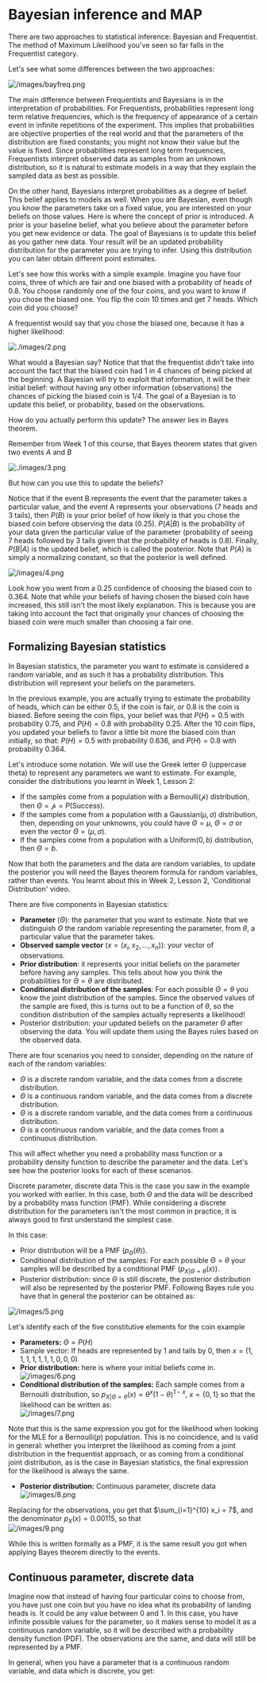 # Bayesian inference and MAP  

There are two approaches to statistical inference: Bayesian and Frequentist. The method of Maximum Likelihood you've seen so far falls in the Frequentist category. 

Let's see what some differences between the two approaches:  

![/images/bayfreq.png](./images/1.png)  

The main difference between Frequentists and Bayesians is in the interpretation of probabilities. For Frequentists, probabilities represent long term relative frequencies, which is the  frequency of appearance of a certain event in infinite repetitions of the experiment. This implies that probabilities are objective properties of the real world and that the parameters of the distribution are fixed constants; you might not know their value but the value is fixed. Since probabilities represent long term frequencies, Frequentists interpret observed data as samples from an unknown distribution, so it is natural to estimate models in a way that they explain the sampled data as best as possible.

On the other hand, Bayesians interpret probabilities as a degree of belief. This belief applies to models as well. When you are Bayesian, even though you know the parameters take on a fixed value, you are interested on your beliefs on those values. Here is where the concept of prior is introduced. A prior is your baseline belief, what you believe about the parameter before you get new evidence or data. The goal of Bayesians is to update this belief as you gather new data. Your result will be an updated probability distribution for the parameter you are trying to infer. Using this distribution you can later obtain different point estimates.

Let's see how this works with a simple example. Imagine you have four coins, three of which are fair and one biased with a probability of heads of 0.8. You choose randomly one of the four coins, and you want to know if you chose the biased one. You flip the coin 10 times and get 7 heads. Which coin did you choose? 

A frequentist would say that you chose the biased one, because it has a higher likelihood:  

![./images/2.png](./images/2.png)  

What would a Bayesian say? Notice that that the frequentist didn't take into account the fact that the biased coin had 1 in 4 chances of being picked at the beginning. A Bayesian will try to exploit that information, it will be their initial belief: without having any other information (observations) the chances of picking the biased coin is 1/4. The goal of a Bayesian is to update this belief, or probability, based on the observations. 

How do you actually perform this update? The answer lies in Bayes theorem. 

Remember from Week 1 of this course, that Bayes theorem states that given two events $A$ and $B$  
 
![./images/3.png](./images/3.png)  

But how can you use this to update the beliefs?

Notice that if the event B represents the event that the parameter takes a particular value, and the event A represents your observations (7 heads and 3 tails), then $P(B)$ is your prior belief of how likely is that you chose the biased coin  before observing the data (0.25). $P(A | B)$ is the probability of your data given the particular value of the parameter (probability of seeing 7 heads followed by 3 tails given that the probability of heads is 0.8). Finally, $P(B|A)$ is the updated belief, which is called the posterior.  Note that $P(A)$ is simply a normalizing constant, so that the posterior is well defined. 

![/images/4.png](./images/4.png)  

Look how you went from a 0.25 confidence of choosing the biased coin to 0.364. Note that while your beliefs of having chosen the biased coin have increased, this still isn't the most likely explanation. This is because you are taking into account the fact that originally your chances of choosing the biased coin were much smaller than choosing a fair one.   

## Formalizing Bayesian statistics  

In Bayesian statistics, the parameter you want to estimate is considered a random variable, and as such it has a probability distribution. This distribution will represent your beliefs on the parameters. 

In the previous example, you are actually trying to estimate the probability of heads, which can be either 0.5, if the coin is fair, or 0.8 is the coin is biased. Before seeing the coin flips, your belief was that $P(H) = 0.5$ with probability 0.75, and $P(H) = 0.8$ with probability 0.25. After the 10 coin flips, you updated your beliefs to favor a little bit more the biased coin than initially, so that: $P(H) = 0.5$ with probability 0.636, and $P(H) = 0.8$ with probability 0.364.  

Let's introduce some notation. We will use the Greek letter $\Theta$ (uppercase theta) to represent any parameters we want to estimate. For example, consider the distributions you learnt in Week 1, Lesson 2:  
- If the samples come from a population with a Bernoulli($\mathcal{p}$) distribution, then $\Theta = \mathcal{p} = P (\text{Success})$.  
- If the samples come from a  population  with a Gaussian($\mu, \sigma$) distribution, then, depending on your unknowns, you could have $\Theta = \mu$, $\Theta = \sigma$ or even the vector $\Theta = (\mu, \sigma)$.  
- If the samples come from a population with a  Uniform($0, b$) distribution, then $\Theta = b$.  

Now that both the parameters and the data are random variables, to update the posterior you will need the Bayes theorem formula for random variables, rather than events. You learnt about this in Week 2, Lesson 2, 'Conditional Distribution' video. 

There are five components in Bayesian statistics: 

- **Parameter** ($\Theta$): the parameter that you want to estimate. Note that we distinguish $\Theta$ the random variable representing the parameter, from $\theta$, a particular value that the parameter takes.  
- **Observed sample vector** ($x = (x_i, x_2, \dots, x_n)$): your vector of observations.  
- **Prior distribution**: it represents your initial beliefs on the parameter before having any samples. This tells about how you think the probabilities for $\Theta = \theta$ are distributed.  
- **Conditional distribution of the samples**: For each possible $\Theta = \theta$ you know the joint distribution of the samples. Since the observed values of the sample are fixed, this is turns out to be a function of $\theta$, so the condition distribution of the samples actually represents a likelihood!
- Posterior distribution: your updated beliefs on the parameter $\Theta$ after observing the data.  You will update them using the Bayes rules based on the observed data. 

There are four scenarios you need to consider, depending on the nature of each of the random variables:  
- $\Theta$ is a discrete random variable, and the data comes from a discrete distribution. 
- $\Theta$ is a continuous random variable, and the data comes from a discrete distribution.
- $\Theta$ is a discrete random variable, and the data comes from a continuous distribution.
- $\Theta$ is a continuous random variable, and the data comes from a continuous distribution.  

This will affect whether you need a probability mass function or a probability density function to describe the parameter and the data. Let's see how the posterior looks for each of these scenarios.

Discrete parameter, discrete data
This is the case you saw in the example you worked with earlier. In this case, both $\Theta$ and the data  will be described  by a probability mass function (PMF).  While considering a discrete distribution for the parameters isn't the most common in practice, it is always good to first understand the simplest case. 

In this case:  
- Prior distribution will be a PMF $(p_\Theta (\theta))$.  
- Conditional distribution of the samples: For each possible $\Theta = \theta$ your samples will be described by a conditional PMF $(p_{X|\Theta=\theta}(x))$.  
-  Posterior distribution: since $\Theta$ is still discrete, the posterior distribution will also be represented by the posterior PMF. 
Following Bayes rule you have that in general the posterior can be obtained as:  

![/images/5.png](./images/5.png)  

Let's identify each of the five constitutive elements for the coin example  
- **Parameters:** $\Theta = P(H)$  
- Sample vector: If heads are represented by 1 and tails by 0, then $x = (1, 1, 1, 1, 1, 1, 1, 0, 0, 0)$  
- **Prior distribution:** here is where your initial beliefs come in.   
![/images/6.png](./images/6.png)  
- **Conditional distribution of the samples:** Each sample comes from a Bernoulli distribution, so $p_{X|\Theta=\theta} (x) = \theta^x(1 - \theta)^{1-x}$, $x = \{0, 1\}$ so that the likelihood can be written as:  
![/images/7.png](./images/7.png)   

Note that this is the same expression you got for the likelihood when looking for the MLE for a Bernoulli($p$) population. This is no coincidence, and is valid in general: whether you interpret the likelihood as coming from a joint distribution in the frequentist approach, or as coming from a  conditional joint distribution, as is the case in Bayesian statistics, the final expression for the likelihood is always the same.  
- **Posterior distribution:** Continuous parameter, discrete data  
![/images/8.png](./images/8.png)  

Replacing for the observations, you get that $\sum_{i=1}^{10} x_i = 7$, and the denominator $p_X(x) = 0.00115$, so that  
![/images/9.png](./images/9.png)  

While this is written formally as a PMF, it is the same result you got when applying Bayes theorem directly to the events.  

## Continuous parameter, discrete data  

Imagine now that instead of having four particular coins to choose from, you have just one coin but you have no idea what its probability of landing heads is. It could be any value between 0 and 1. In this case, you have infinite possible values for the parameter, so it makes sense to model it as a continuous random variable, so it will be described with a probability density function (PDF). The observations are the same, and data will still be represented by a PMF.

In general, when you have a parameter that is a continuous random variable, and data which is discrete, you get: